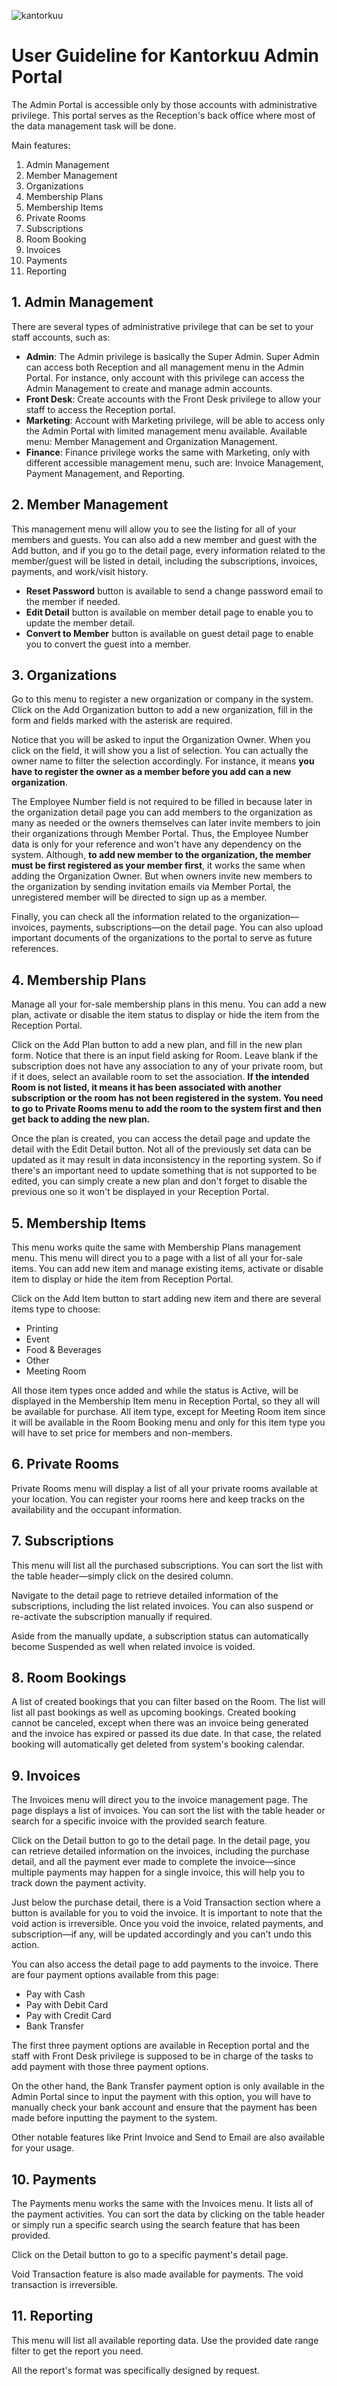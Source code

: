 ![kantorkuu](https://user-images.githubusercontent.com/129856/34834729-4b6554b8-f725-11e7-9d5d-0ef535ed50d3.jpg)

# User Guideline for Kantorkuu Admin Portal 

The Admin Portal is accessible only by those accounts with administrative privilege. This portal serves as the Reception's back office where most of the data management task will be done. 

Main features:
 1. Admin Management
 2. Member Management
 3. Organizations
 4. Membership Plans
 5. Membership Items
 6. Private Rooms
 7. Subscriptions
 8. Room Booking 
 9. Invoices
 10. Payments
 11. Reporting 



## 1. Admin Management
 
There are several types of administrative privilege that can be set to your staff accounts, such as:
 - **Admin**: The Admin privilege is basically the Super Admin. Super Admin can access both Reception and all management menu in the Admin Portal. For instance, only account with this privilege can access the Admin Management to create and manage admin accounts. 
 - **Front Desk**:  Create accounts with the Front Desk privilege to allow your staff to access the Reception portal. 
 - **Marketing**: Account with Marketing privilege, will be able to access only the Admin Portal with limited management menu available. Available menu: Member Management and Organization Management. 
 - **Finance**: Finance privilege works the same with Marketing, only with different accessible management menu, such are: Invoice Management, Payment Management, and Reporting.
 
## 2. Member Management
This management menu will allow you to see the listing for all of your members and guests. You can also add a new member and guest with the Add button, and if you go to the detail page, every information related to the member/guest will be listed in detail, including the subscriptions, invoices, payments, and work/visit history. 
 - **Reset Password** button is available to send a change password email to the member if needed. 
 - **Edit Detail** button is available on member detail page to enable you to update the member detail. 
 - **Convert to Member** button is available on guest detail page to enable you to convert the guest into a member.  

## 3. Organizations
Go to this menu to register a new organization or company in the system. Click on the Add Organization button to add a new organization, fill in the form and fields marked with the asterisk are required. 

Notice that you will be asked to input the Organization Owner. When you click on the field, it will show you a list of selection. You can actually the owner name to filter the selection accordingly. For instance, it means **you have to register the owner as a member before you add can a new organization**. 

The Employee Number field is not required to be filled in because later in the organization detail page you can add members to the organization as many as needed or the owners themselves can later invite members to join their organizations through Member Portal. Thus, the Employee Number data is only for your reference and won't have any dependency on the system. Although, **to add new member to the organization, the member must be first registered as your member first**, it works the same when adding the Organization Owner. But when owners invite new members to the organization by sending invitation emails via Member Portal, the unregistered member will be directed to sign up as a member. 

Finally, you can check all the information related to the organization—invoices, payments, subscriptions—on the detail page. You can also upload important documents of the organizations to the portal to serve as future references. 


## 4. Membership Plans
Manage all your for-sale membership plans in this menu. You can add a new plan, activate or disable the item status to display or hide the item from the Reception Portal. 

Click on the Add Plan button to add a new plan, and fill in the new plan form. Notice that there is an input field asking for Room. Leave blank if the subscription does not have any association to any of your private room, but if it does, select an available room to set the association. **If the intended Room is not listed, it means it has been associated with another subscription or the room has not been registered in the system. You need to go to Private Rooms  menu to add the room to the system first and then get back to adding the new plan.** 

Once the plan is created, you can access the detail page and update the detail with the Edit Detail button. Not all of the previously set data can be updated as it may result in data inconsistency in the reporting system. So if there's an important need to update something that is not supported to be edited, you can simply create a new plan and don't forget to disable the previous one so it won't be displayed in your Reception Portal. 


## 5. Membership Items
This menu works quite the same with Membership Plans management menu. This menu will direct you to a page with a list of all your for-sale items. You can add new item and manage existing items, activate or disable item to display or hide the item from Reception Portal. 

Click on the Add Item button to start adding new item and there are several items type to choose:

 - Printing
 - Event 
 - Food & Beverages
 - Other
 - Meeting Room

All those item types once added and while the status is Active, will be displayed in the Membership Item menu in Reception Portal, so they all will be available for purchase. All item type, except for Meeting Room item since it will be available in the Room Booking menu and only for this item type you will have to set price for members and non-members.



## 6. Private Rooms

Private Rooms menu will display a list of all your private rooms available at your location. You can register your rooms here and keep tracks on the availability and the occupant information. 


## 7. Subscriptions
This menu will list all the purchased subscriptions. You can sort the list with the table header—simply click on the desired column. 

Navigate to the detail page to retrieve detailed information of the subscriptions, including the list related invoices. You can also suspend or re-activate the subscription manually if required. 

Aside from the manually update, a subscription status can automatically become Suspended as well when related invoice is voided. 


## 8. Room Bookings
A list of created bookings that you can filter based on the Room. The list will list all past bookings as well as upcoming bookings. Created booking cannot be canceled, except when there was an invoice being generated and the invoice has expired or passed its due date. In that case, the related booking will automatically get deleted from system's booking calendar. 


## 9. Invoices
The Invoices menu will direct you to the invoice management page. The page displays a list of invoices. You can sort the list with the table header or search for a specific invoice with the provided search feature. 

Click on the Detail button to go to the detail page. In the detail page, you can retrieve detailed information on the invoices, including the purchase detail, and all the payment ever made to complete the invoice—since multiple payments may happen for a single invoice, this will help you to track down the payment activity. 

Just below the purchase detail, there is a Void Transaction section where a button is available for you to void the invoice. It is important to note that the void action is irreversible. Once you void the invoice, related payments, and subscription—if any, will be updated accordingly and you can't undo this action. 

You can also access the detail page to add payments to the invoice. There are four payment options available from this page:
 - Pay with Cash
 - Pay with Debit Card
 - Pay with Credit Card
 - Bank Transfer

The first three payment options are available in Reception portal and the staff with Front Desk privilege is supposed to be in charge of the tasks to add payment with those three payment options. 

On the other hand, the Bank Transfer payment option is only available in the Admin Portal since to input the payment with this option, you will have to manually check your bank account and ensure that the payment has been made before inputting the payment to the system. 

Other notable features like Print Invoice and Send to Email are also available for your usage. 


## 10. Payments
The Payments menu works the same with the Invoices menu. It lists all of the payment activities. You can sort the data by clicking on the table header or simply run a specific search using the search feature that has been provided. 

Click on the Detail button to go to a specific payment's detail page. 

Void Transaction feature is also made available for payments. The void transaction is irreversible. 


## 11. Reporting

This menu will list all available reporting data. Use the provided date range filter to get the report you need.

All the report's format was specifically designed by request. 
<!--stackedit_data:
eyJoaXN0b3J5IjpbLTQyMTYzODM1N119
-->
